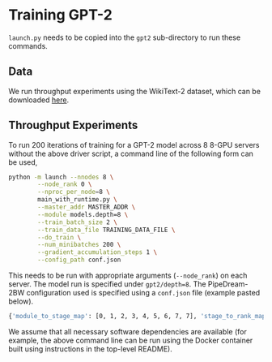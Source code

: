 # Training GPT-2

`launch.py` needs to be copied into the `gpt2` sub-directory to run these
commands.

## Data

We run throughput experiments using the WikiText-2 dataset, which can be
downloaded [here](https://blog.einstein.ai/the-wikitext-long-term-dependency-language-modeling-dataset/).

## Throughput Experiments

To run 200 iterations of training for a GPT-2 model across 8 8-GPU servers
without the above driver script, a command line of the following form can be used,

```bash
python -m launch --nnodes 8 \
        --node_rank 0 \
        --nproc_per_node=8 \
        main_with_runtime.py \
        --master_addr MASTER_ADDR \
        --module models.depth=8 \
        --train_batch_size 2 \
        --train_data_file TRAINING_DATA_FILE \
        --do_train \
        --num_minibatches 200 \
        --gradient_accumulation_steps 1 \
        --config_path conf.json
```

This needs to be run with appropriate arguments (`--node_rank`) on each
server. The model run is specified under `gpt2/depth=8`.
The PipeDream-2BW configuration used is specified using a `conf.json` file (example
pasted below).

```bash
{'module_to_stage_map': [0, 1, 2, 3, 4, 5, 6, 7, 7], 'stage_to_rank_map': {'0': [0, 1, 2, 3, 4, 5, 6, 7], '1': [8, 9, 10, 11, 12, 13, 14, 15], '2': [16, 17, 18, 19, 20, 21, 22, 23], '3': [24, 25, 26, 27, 28, 29, 30, 31], '4': [32, 33, 34, 35, 36, 37, 38, 39], '5': [40, 41, 42, 43, 44, 45, 46, 47], '6': [48, 49, 50, 51, 52, 53, 54, 55], '7': [56, 57, 58, 59, 60, 61, 62, 63]}}
```

We assume that all necessary software dependencies
are available (for example, the above command line can be run using the Docker
container built using instructions in the top-level README).
